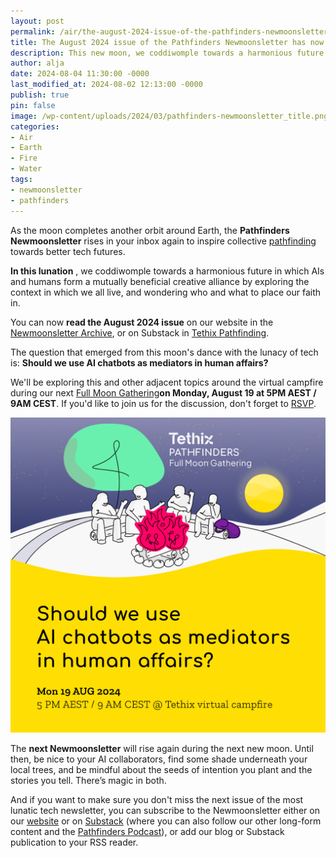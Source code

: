 ```yaml
---
layout: post
permalink: /air/the-august-2024-issue-of-the-pathfinders-newmoonsletter-has-now-risen/
title: The August 2024 issue of the Pathfinders Newmoonsletter has now risen
description: This new moon, we coddiwomple towards a harmonious future in which AIs and humans form a mutually beneficial creative alliance by exploring the context in which we all live, and wondering who and what to...
author: alja
date: 2024-08-04 11:30:00 -0000
last_modified_at: 2024-08-02 12:13:00 -0000
publish: true
pin: false
image: /wp-content/uploads/2024/03/pathfinders-newmoonsletter_title.png
categories:
- Air
- Earth
- Fire
- Water
tags:
- newmoonsletter
- pathfinders
---
```

As the moon completes another orbit around Earth, the **Pathfinders Newmoonsletter** rises in your inbox again to inspire collective [pathfinding](https://tethix.co/pathfinders) towards better tech futures.

**In this lunation** , we coddiwomple towards a harmonious future in which AIs and humans form a mutually beneficial creative alliance by exploring the context in which we all live, and wondering who and what to place our faith in.

You can now **read the August 2024 issue** on our website in the [Newmoonsletter Archive](https://tethix.co/pathfinders/#newmoonsletter-archive), or on Substack in [Tethix Pathfinding](https://tethix.substack.com/s/pathfinders-newmoonsletter).

The question that emerged from this moon's dance with the lunacy of tech is: **Should we use AI chatbots as mediators in human affairs?**

We'll be exploring this and other adjacent topics around the virtual campfire during our next [Full Moon Gathering](https://lu.ma/ehxmpuxr)**on Monday, August 19 at 5PM AEST / 9AM CEST**. If you'd like to join us for the discussion, don't forget to [RSVP](https://lu.ma/ehxmpuxr).

[![](/wp-content/uploads/2024/08/pathfinders-full-moon-gathering_2024-08-19.png)](https://lu.ma/ehxmpuxr)

The **next Newmoonsletter** will rise again during the next new moon. Until then, be nice to your AI collaborators, find some shade underneath your local trees, and be mindful about the seeds of intention you plant and the stories you tell. There’s magic in both.

And if you want to make sure you don't miss the next issue of the most lunatic tech newsletter, you can subscribe to the Newmoonsletter either on our [website](https://tethix.co/pathfinders/#subscribe) or on [Substack](https://tethix.substack.com/) (where you can also follow our other long-form content and the [Pathfinders Podcast](https://tethix.co/pathfinders/#podcast)), or add our blog or Substack publication to your RSS reader.
